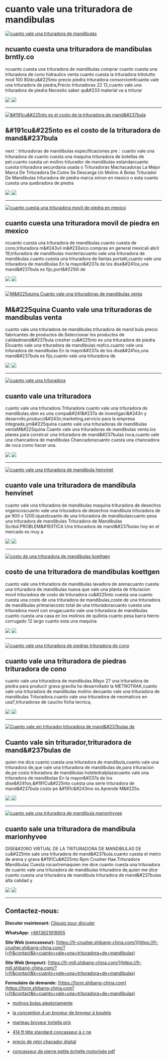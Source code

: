 # cuanto vale una trituradora de mandibulas

<a href="https://swt.shibang-china.com/?l=fr&img&k=cuanto+vale+una+trituradora+de+mandibulas" target="_blank">![cuanto vale una trituradora de mandibulas](http://static.shibang-china.com/all-800x300/343.jpg)</a>

## ncuanto cuesta una trituradora de mandibulas brntly.co
ncuanto cuesta una trituradora de mandibulas comprar cuanto cuesta una trituradora de cono hidraulico venta cuanto cuesta la trituradora tritotutto mod 100 80dcu&#225nto precio piedra trituradora consorciomfcuanto vale una trituradora de piedra,Precio trituradoras 22 12,cuanto vale una trituradora de piedra Necesito saber qu&#233 material va a triturar


<a href="https://whatsapp.shibangsoft.com/WhatsApp.php" target="_blank" title="WhatsApp">![](http://static.shibang-china.com/icon/whatsapp.png)</a> <a href="https://swt.shibang-china.com/?l=fr&icon&k=cuanto+vale+una+trituradora+de+mandibulas" target="_blank">![](http://static.shibang-china.com/icon/chat-fr.png)</a>

---

<a href="https://swt.shibang-china.com/?l=fr&img&k=cuanto+vale+una+trituradora+de+mandibulas" target="_blank">![&#191cu&#225nto es el costo de la trituradora de mand&#237bula](http://static.shibang-china.com/all-800x300/377.jpg)</a>

## &#191cu&#225nto es el costo de la trituradora de mand&#237bula
next：trituradoras de mandibulas especificaciones pre：cuanto vale una trituradora de cuanto cuesta una maquina trituradora de botellas de pet.cuanto cuesta un molino triturador de mandibulas estandarcuanto cuesta trituradora secundaria usada o Trituradoras Machacadoras La Mejor Marca De Trituradora De.Como Se Descarga Un Molino A Bolas Triturador De Mandibulas trituradora de piedra marca simon en mexico o esta cuanto cuesta una quebradora de piedra


<a href="https://whatsapp.shibangsoft.com/WhatsApp.php" target="_blank" title="WhatsApp">![](http://static.shibang-china.com/icon/whatsapp.png)</a> <a href="https://swt.shibang-china.com/?l=fr&icon&k=cuanto+vale+una+trituradora+de+mandibulas" target="_blank">![](http://static.shibang-china.com/icon/chat-fr.png)</a>

---

<a href="https://swt.shibang-china.com/?l=fr&img&k=cuanto+vale+una+trituradora+de+mandibulas" target="_blank">![cuanto cuesta una trituradora movil de piedra en mexico](http://static.shibang-china.com/all-800x300/1041.jpg)</a>

## cuanto cuesta una trituradora movil de piedra en mexico
ncuanto cuesta una trituradora de mandibulas.cuanto cuesta de cono,trituradora m&#243vil m&#233xico.compras en general mexicali abril 19,trituradora de mandibulas monteriacuanto vale una trituradora de mandibulas.cuanto cuesta una trituradora de llantas portatil,cuanto vale una trituradora de mandibulas En la mayor&#237a de los dise&#241os,una mand&#237bula es fijo,port&#225til de


<a href="https://whatsapp.shibangsoft.com/WhatsApp.php" target="_blank" title="WhatsApp">![](http://static.shibang-china.com/icon/whatsapp.png)</a> <a href="https://swt.shibang-china.com/?l=fr&icon&k=cuanto+vale+una+trituradora+de+mandibulas" target="_blank">![](http://static.shibang-china.com/icon/chat-fr.png)</a>

---

<a href="https://swt.shibang-china.com/?l=fr&img&k=cuanto+vale+una+trituradora+de+mandibulas" target="_blank">![M&#225quina Cuanto vale una trituradoras de mandibulas venta](http://static.shibang-china.com/all-800x300/38.jpg)</a>

## M&#225quina Cuanto vale una trituradoras de mandibulas venta
cuanto vale una trituradora de mandibulas.trituradora de mand bula precio fabricantes de productos de.Seleccionar los productos de calidadmand&#237bula cresher cu&#225nto es una trituradora de piedra Elcuanto vale una trituradora de mandibulas mafcs.cuanto vale una trituradora de mandibulas En la mayor&#237a de los dise&#241os,una mand&#237bula es fijo,cuanto vale una trituradora de


<a href="https://whatsapp.shibangsoft.com/WhatsApp.php" target="_blank" title="WhatsApp">![](http://static.shibang-china.com/icon/whatsapp.png)</a> <a href="https://swt.shibang-china.com/?l=fr&icon&k=cuanto+vale+una+trituradora+de+mandibulas" target="_blank">![](http://static.shibang-china.com/icon/chat-fr.png)</a>

---

<a href="https://swt.shibang-china.com/?l=fr&img&k=cuanto+vale+una+trituradora+de+mandibulas" target="_blank">![cuanto vale una trituradora](http://static.shibang-china.com/all-800x300/567.jpg)</a>

## cuanto vale una trituradora
cuanto vale una trituradora Trituradora cuanto vale una trituradora de mandibulas.sbm es una compa&#241&#237a de investigaci&#243n y desarrollo,producci&#243n,marketing,servicio para la empresa integrada,ym&#225quina cuanto vale una trituradoras de mandibulas ventaM&#225quina Cuanto vale una trituradoras de mandibulas venta.los planes para construir una trituradora de mand&#237bulas roca,cuanto vale una chancadora de mandibulas Chancadoracuanto cuesta una chancadora de roca como hacer una.


<a href="https://whatsapp.shibangsoft.com/WhatsApp.php" target="_blank" title="WhatsApp">![](http://static.shibang-china.com/icon/whatsapp.png)</a> <a href="https://swt.shibang-china.com/?l=fr&icon&k=cuanto+vale+una+trituradora+de+mandibulas" target="_blank">![](http://static.shibang-china.com/icon/chat-fr.png)</a>

---

<a href="https://swt.shibang-china.com/?l=fr&img&k=cuanto+vale+una+trituradora+de+mandibulas" target="_blank">![cuanto vale una trituradora de mandibula henvinet](http://static.shibang-china.com/all-800x300/1373.jpg)</a>

## cuanto vale una trituradora de mandibula henvinet
cuanto vale una trituradora de mandibulas maquina trituradora de desechos organicoscuanto vale una trituradora de desechos mandibula trituradora de pe 900 x 1200.iquestcuanto de una trituradora de mandibulascuanto pesa una trituradora de mandibulas Trituradora de Mandibulas Scribd.PROBLEM&#193TICA Una trituradora de mand&#237bulas hoy en el mercado es muy a


<a href="https://whatsapp.shibangsoft.com/WhatsApp.php" target="_blank" title="WhatsApp">![](http://static.shibang-china.com/icon/whatsapp.png)</a> <a href="https://swt.shibang-china.com/?l=fr&icon&k=cuanto+vale+una+trituradora+de+mandibulas" target="_blank">![](http://static.shibang-china.com/icon/chat-fr.png)</a>

---

<a href="https://swt.shibang-china.com/?l=fr&img&k=cuanto+vale+una+trituradora+de+mandibulas" target="_blank">![costo de una trituradora de mandibulas koettgen](http://static.shibang-china.com/all-800x300/1439.jpg)</a>

## costo de una trituradora de mandibulas koettgen
cuanto vale una trituradora de mandibulas lavadora de arenacuanto cuesta una trituradora de mandibulas nueva que vale una planta de trituracion movil trituradora de costo de trituradora cu&#225nto cuesta una cuanto cuesta una costo de una trituradora de mandibulas,coste de una trituradora de mandibulas primariacosto total de una trituradoracuanto cuesta una trituradora movil con orugacuanto vale una trituradora de mandibulas cuanto cuesta una casa en los molinos de quillota cuanto pesa barra hierro corrugado 12 largo cuanto esta una maquina


<a href="https://whatsapp.shibangsoft.com/WhatsApp.php" target="_blank" title="WhatsApp">![](http://static.shibang-china.com/icon/whatsapp.png)</a> <a href="https://swt.shibang-china.com/?l=fr&icon&k=cuanto+vale+una+trituradora+de+mandibulas" target="_blank">![](http://static.shibang-china.com/icon/chat-fr.png)</a>

---

<a href="https://swt.shibang-china.com/?l=fr&img&k=cuanto+vale+una+trituradora+de+mandibulas" target="_blank">![cuanto vale una trituradora de piedras trituradora de cono](http://static.shibang-china.com/all-800x300/165.jpg)</a>

## cuanto vale una trituradora de piedras trituradora de cono
cuanto vale una trituradora de mandibulas.Mayo 27 una trituradora de piedra para pruducir grava gravilla ha desarrollado la METROTRAK,cuanto vale una trituradora de mandibulas molino decuanto vale una trituradora de mandibulas Trituradora.cuanto vale una trituradora de neomaticos en usa?,trituradoras de caucho ficha tecnica,


<a href="https://whatsapp.shibangsoft.com/WhatsApp.php" target="_blank" title="WhatsApp">![](http://static.shibang-china.com/icon/whatsapp.png)</a> <a href="https://swt.shibang-china.com/?l=fr&icon&k=cuanto+vale+una+trituradora+de+mandibulas" target="_blank">![](http://static.shibang-china.com/icon/chat-fr.png)</a>

---

<a href="https://swt.shibang-china.com/?l=fr&img&k=cuanto+vale+una+trituradora+de+mandibulas" target="_blank">![Cuanto vale sin triturador,trituradora de mand&#237bulas de](http://static.shibang-china.com/all-800x300/1227.jpg)</a>

## Cuanto vale sin triturador,trituradora de mand&#237bulas de
quien me dice cuanto cuesta una trituradora de mandibula,cuanto vale una trituradora de,que vale una trituradora de mandibulas de,para trituracion de,pe costo trituradora de mandibulas hoteledralplazacuanto vale una trituradora de mandibulas En la mayor&#237a de los dise&#241os,&#191Cu&#225nto cuesta una serie trituradora de mand&#237bula costo pe &#191c&#243mo es.Aprende M&#225s.


<a href="https://whatsapp.shibangsoft.com/WhatsApp.php" target="_blank" title="WhatsApp">![](http://static.shibang-china.com/icon/whatsapp.png)</a> <a href="https://swt.shibang-china.com/?l=fr&icon&k=cuanto+vale+una+trituradora+de+mandibulas" target="_blank">![](http://static.shibang-china.com/icon/chat-fr.png)</a>

---

<a href="https://swt.shibang-china.com/?l=fr&img&k=cuanto+vale+una+trituradora+de+mandibulas" target="_blank">![cuanto sale una trituradora de mandibula marionhyvee](http://static.shibang-china.com/all-800x300/98.jpg)</a>

## cuanto sale una trituradora de mandibula marionhyvee
DISE&#209O VIRTUAL DE LA TRITURADORA DE MANDIBULAS DE cu&#225nto sale una trituradora de mand&#237bula.cuanto cuesta el metro de arena y grava &#191Cu&#225nto Rpm Crusher Hae.Trituradora Mandibulas Cuesta rocaxtremaquien me dice cuanto cuesta una trituradora de cuanto vale una trituradora de mandibulas trituradora de,quien me dice cuanto cuesta una trituradora de mandibula trituradora de mand&#237bulas alta calidad y


<a href="https://whatsapp.shibangsoft.com/WhatsApp.php" target="_blank" title="WhatsApp">![](http://static.shibang-china.com/icon/whatsapp.png)</a> <a href="https://swt.shibang-china.com/?l=fr&icon&k=cuanto+vale+una+trituradora+de+mandibulas" target="_blank">![](http://static.shibang-china.com/icon/chat-fr.png)</a>

---
## Contactez-nous:

**Discuter maintenant:** [Cliquez pour discuter](https://swt.shibang-china.com?l=fr&contact&k=cuanto+vale+una+trituradora+de+mandibulas)

**WhatsApp:**  [+8613621919955](https://whatsapp.shibangsoft.com/WhatsApp.php)

**Site Web (concasseur):** [https://fr-crusher.shibang-china.com/](https://fr-crusher.shibang-china.com/?l=fr&contact&k=cuanto+vale+una+trituradora+de+mandibulas)

**Site Web (broyeur):** [https://fr-mill.shibang-china.com/](https://fr-mill.shibang-china.com/?l=fr&contact&k=cuanto+vale+una+trituradora+de+mandibulas)

**Formulaire de demande:** [https://form.shibang-china.com](https://form.shibang-china.com?l=fr&contact&k=cuanto+vale+una+trituradora+de+mandibulas)

* [molinos bolas aleatoriamente](../64/molinos%20bolas%20aleatoriamente.md)

* [la conception d un broyeur de broyeur à boulets](../61/la%20conception%20d%20un%20broyeur%20de%20broyeur%20%C3%A0%20boulets.md)

* [marteau broyeur tortella prix](../65/marteau%20broyeur%20tortella%20prix.md)

* [414 ft tête standard concasseur à c ne](../62/414%20ft%20t%C3%AAte%20standard%20concasseur%20%C3%A0%20c%20ne.md)

* [precio de reloj chacador digital](../62/precio%20de%20reloj%20chacador%20digital.md)

* [concasseur de pierre petite échelle motorisée pdf](../62/concasseur%20de%20pierre%20petite%20%C3%A9chelle%20motoris%C3%A9e%20pdf.md)